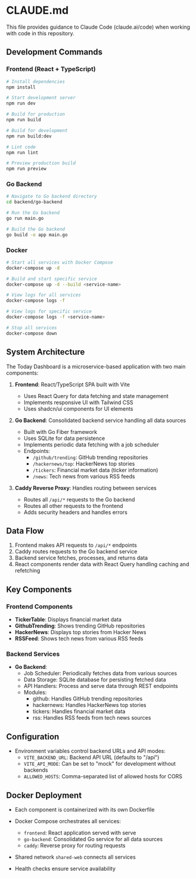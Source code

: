 # CLAUDE.md

This file provides guidance to Claude Code (claude.ai/code) when working with code in this repository.

## Development Commands

### Frontend (React + TypeScript)

```bash
# Install dependencies
npm install

# Start development server
npm run dev

# Build for production
npm run build

# Build for development
npm run build:dev

# Lint code
npm run lint

# Preview production build
npm run preview
```

### Go Backend

```bash
# Navigate to Go backend directory
cd backend/go-backend

# Run the Go backend
go run main.go

# Build the Go backend
go build -o app main.go
```

### Docker

```bash
# Start all services with Docker Compose
docker-compose up -d

# Build and start specific service
docker-compose up -d --build <service-name>

# View logs for all services
docker-compose logs -f

# View logs for specific service
docker-compose logs -f <service-name>

# Stop all services
docker-compose down
```

## System Architecture

The Today Dashboard is a microservice-based application with two main components:

1. **Frontend**: React/TypeScript SPA built with Vite
   - Uses React Query for data fetching and state management
   - Implements responsive UI with Tailwind CSS
   - Uses shadcn/ui components for UI elements

2. **Go Backend**: Consolidated backend service handling all data sources
   - Built with Go Fiber framework
   - Uses SQLite for data persistence
   - Implements periodic data fetching with a job scheduler
   - Endpoints:
     - `/github/trending`: GitHub trending repositories
     - `/hackernews/top`: HackerNews top stories
     - `/tickers`: Financial market data (ticker information)
     - `/news`: Tech news from various RSS feeds

3. **Caddy Reverse Proxy**: Handles routing between services
   - Routes all `/api/*` requests to the Go backend
   - Routes all other requests to the frontend
   - Adds security headers and handles errors

## Data Flow

1. Frontend makes API requests to `/api/*` endpoints
2. Caddy routes requests to the Go backend service
3. Backend service fetches, processes, and returns data
4. React components render data with React Query handling caching and refetching

## Key Components

### Frontend Components

- **TickerTable**: Displays financial market data
- **GithubTrending**: Shows trending GitHub repositories
- **HackerNews**: Displays top stories from Hacker News
- **RSSFeed**: Shows tech news from various RSS feeds

### Backend Services

- **Go Backend**:
  - Job Scheduler: Periodically fetches data from various sources
  - Data Storage: SQLite database for persisting fetched data
  - API Handlers: Process and serve data through REST endpoints
  - Modules:
    - github: Handles GitHub trending repositories
    - hackernews: Handles HackerNews top stories
    - tickers: Handles financial market data
    - rss: Handles RSS feeds from tech news sources

## Configuration

- Environment variables control backend URLs and API modes:
  - `VITE_BACKEND_URL`: Backend API URL (defaults to "/api")
  - `VITE_API_MODE`: Can be set to "mock" for development without backends
  - `ALLOWED_HOSTS`: Comma-separated list of allowed hosts for CORS

## Docker Deployment

- Each component is containerized with its own Dockerfile
- Docker Compose orchestrates all services:
  - `frontend`: React application served with serve
  - `go-backend`: Consolidated Go service for all data sources
  - `caddy`: Reverse proxy for routing requests

- Shared network `shared-web` connects all services
- Health checks ensure service availability